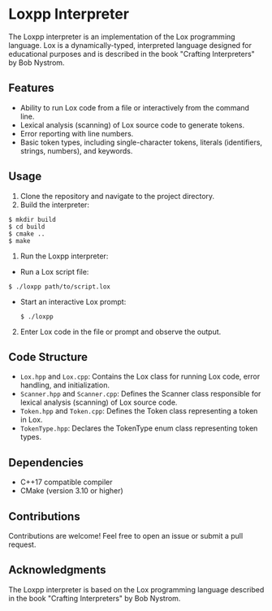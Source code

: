 
# Loxpp Interpreter

The Loxpp interpreter is an implementation of the Lox programming language. Lox is a dynamically-typed, interpreted language designed for educational purposes and is described in the book "Crafting Interpreters" by Bob Nystrom.

## Features

- Ability to run Lox code from a file or interactively from the command line.
- Lexical analysis (scanning) of Lox source code to generate tokens.
- Error reporting with line numbers.
- Basic token types, including single-character tokens, literals (identifiers, strings, numbers), and keywords.

## Usage

1. Clone the repository and navigate to the project directory.
2. Build the interpreter:

```shell
$ mkdir build
$ cd build
$ cmake ..
$ make

```

1. Run the Loxpp interpreter:

- Run a Lox script file:

```
$ ./loxpp path/to/script.lox
```
- Start an interactive Lox prompt:
  ```
  $ ./loxpp
  ```

2. Enter Lox code in the file or prompt and observe the output.

## Code Structure
- `Lox.hpp` and `Lox.cpp`: Contains the Lox class for running Lox code, error handling, and initialization.
- `Scanner.hpp` and `Scanner.cpp`: Defines the Scanner class responsible for lexical analysis (scanning) of Lox source code.
- `Token.hpp` and `Token.cpp`: Defines the Token class representing a token in Lox.
- `TokenType.hpp`: Declares the TokenType enum class representing token types.


## Dependencies

- C++17 compatible compiler
- CMake (version 3.10 or higher)


## Contributions

Contributions are welcome! Feel free to open an issue or submit a pull request.

## Acknowledgments

The Loxpp interpreter is based on the Lox programming language described in the book "Crafting Interpreters" by Bob Nystrom.